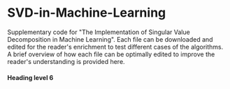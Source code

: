 # SVD-in-Machine-Learning

Supplementary code for "The Implementation of Singular Value Decomposition in Machine Learning". Each file can be downloaded and edited for the reader's enrichment to test different cases of the algorithms. A brief overview of how each file can be optimally edited to improve the reader's understanding is provided here. 

#### Heading level 6
